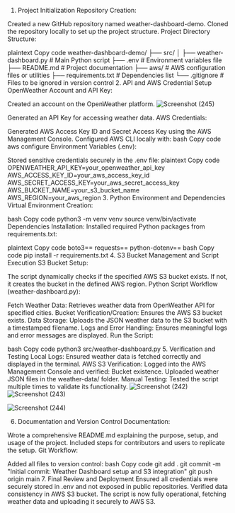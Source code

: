 1. Project Initialization
Repository Creation:

Created a new GitHub repository named weather-dashboard-demo.
Cloned the repository locally to set up the project structure.
Project Directory Structure:

plaintext
Copy code
weather-dashboard-demo/
├── src/
│   ├── weather-dashboard.py    # Main Python script
├── .env                        # Environment variables file
├── README.md                   # Project documentation
├── aws/                        # AWS configuration files or utilities
├── requirements.txt            # Dependencies list
└── .gitignore                  # Files to be ignored in version control
2. API and AWS Credential Setup
OpenWeather Account and API Key:

Created an account on the OpenWeather platform.
![Screenshot (245)](https://github.com/user-attachments/assets/7da0de05-53cb-4f2f-b755-525e4f8af308)

Generated an API Key for accessing weather data.
AWS Credentials:

Generated AWS Access Key ID and Secret Access Key using the AWS Management Console.
Configured AWS CLI locally with:
bash
Copy code
aws configure
Environment Variables (.env):

Stored sensitive credentials securely in the .env file:
plaintext
Copy code
OPENWEATHER_API_KEY=your_openweather_api_key
AWS_ACCESS_KEY_ID=your_aws_access_key_id
AWS_SECRET_ACCESS_KEY=your_aws_secret_access_key
AWS_BUCKET_NAME=your_s3_bucket_name
AWS_REGION=your_aws_region
3. Python Environment and Dependencies
Virtual Environment Creation:

bash
Copy code
python3 -m venv venv
source venv/bin/activate
Dependencies Installation:
Installed required Python packages from requirements.txt:

plaintext
Copy code
boto3==<version>
requests==<version>
python-dotenv==<version>
bash
Copy code
pip install -r requirements.txt
4. S3 Bucket Management and Script Execution
S3 Bucket Setup:

The script dynamically checks if the specified AWS S3 bucket exists.
If not, it creates the bucket in the defined AWS region.
Python Script Workflow (weather-dashboard.py):

Fetch Weather Data: Retrieves weather data from OpenWeather API for specified cities.
Bucket Verification/Creation: Ensures the AWS S3 bucket exists.
Data Storage: Uploads the JSON weather data to the S3 bucket with a timestamped filename.
Logs and Error Handling: Ensures meaningful logs and error messages are displayed.
Run the Script:

bash
Copy code
python3 src/weather-dashboard.py
5. Verification and Testing
Local Logs: Ensured weather data is fetched correctly and displayed in the terminal.
AWS S3 Verification: Logged into the AWS Management Console and verified:
Bucket existence.
Uploaded weather JSON files in the weather-data/ folder.
Manual Testing: Tested the script multiple times to validate its functionality.
![Screenshot (242)](https://github.com/user-attachments/assets/82945eb0-09b5-4897-8a81-034421faa414) 
![Screenshot (243)](https://github.com/user-attachments/assets/b52734e0-96c6-4225-92e7-a80a13098756)

![Screenshot (244)](https://github.com/user-attachments/assets/a9b7b75e-41b8-4162-918c-4ffaeb89f608)

6. Documentation and Version Control
Documentation:

Wrote a comprehensive README.md explaining the purpose, setup, and usage of the project.
Included steps for contributors and users to replicate the setup.
Git Workflow:

Added all files to version control:
bash
Copy code
git add .
git commit -m "Initial commit: Weather Dashboard setup and S3 integration"
git push origin main
7. Final Review and Deployment
Ensured all credentials were securely stored in .env and not exposed in public repositories.
Verified data consistency in AWS S3 bucket.
The script is now fully operational, fetching weather data and uploading it securely to AWS S3.
